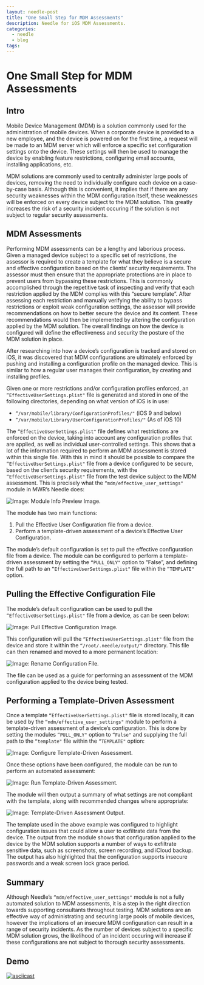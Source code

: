 ```yaml
---
layout: needle-post
title: "One Small Step for MDM Assessments"
description: Needle for iOS MDM Assessments.
categories:
  - needle
  - blog
tags:
---
```


# One Small Step for MDM Assessments

## Intro

Mobile Device Management (MDM) is a solution commonly used for the administration of mobile devices. When a corporate device is provided to a new employee, and the device is powered on for the first time, a request will be made to an MDM server which will enforce a specific set configuration settings onto the device. These settings will then be used to manage the device by enabling feature restrictions, configuring email accounts, installing applications, etc.

MDM solutions are commonly used to centrally administer large pools of devices, removing the need to individually configure each device on a case-by-case basis. Although this is convenient, it implies that if there are any security weaknesses within the MDM configuration itself, these weaknesses will be enforced on every device subject to the MDM solution. This greatly increases the risk of a security incident occuring if the solution is not subject to regular security assessments.

## MDM Assessments

Performing MDM assessments can be a lengthy and laborious process. Given a managed device subject to a specific set of restrictions, the assessor is required to create a template for what they believe is a secure and effective configuration based on the clients’ security requirements. The assessor must then ensure that the appropriate protections are in place to prevent users from bypassing these restrictions. This is commonly accomplished through the repetitive task of inspecting and verify that each restriction applied by the MDM complies with this “secure template”. After assessing each restriction and manually verifying the ability to bypass restrictions or exploit weak configuration settings, the assessor will provide recommendations on how to better secure the device and its content. These recommendations would then be implemented by altering the configuration applied by the MDM solution. The overall findings on how the device is configured will define the effectiveness and security the posture of the MDM solution in place. 

After researching into how a device’s configuration is tracked and stored on iOS, it was discovered that MDM configurations are ultimately enforced by pushing and installing a configuration profile on the managed device. This is similar to how a regular user manages their configuration, by creating and installing profiles.

Given one or more restrictions and/or configuration profiles enforced, an `“EffectiveUserSettings.plist"` file is generated and stored in one of the following directories, depending on what version of iOS is in use:

+ `“/var/mobile/library/ConfigurationProfiles/"` (iOS 9 and below)
+ `“/var/mobile/Library/UserConfigurationProfiles/"` (As of iOS 10)

The `“EffectiveUserSettings.plist"` file defines what restrictions are enforced on the device, taking into account any configuration profiles that are applied, as well as individual user-controlled settings. This shows that a lot of the information required to perform an MDM assessment is stored within this single file. With this in mind it should be possible to compare the `“EffectiveUserSettings.plist"` file from a device configured to be secure, based on the client’s security requirements, with the `“EffectiveUserSettings.plist"` file from the test device subject to the MDM assessment. This is precisely what the `“mdm/effective_user_settings"` module in MWR’s Needle does:

![Image: Module Info Preview Image.](http://mobiletools.mwrinfosecurity.com/assets/images/needle_mdm_module/Image_01.png "Module Info Preview.")

The module has two main functions:

1. Pull the Effective User Configuration file from a device.
2. Perform a template-driven assessment of a device’s Effective User Configuration.

The module’s default configuration is set to pull the effective configuration file from a device. The module can be configured to perform a template-driven assessment by setting the `“PULL_ONLY"` option to “False”, and defining the full path to an `“EffectiveUserSettings.plist"` file within the `“TEMPLATE"` option. 

## Pulling the Effective Configuration File

The module’s default configuration can be used to pull the `“EffectiveUserSettings.plist"` file from a device, as can be seen below: 

![Image: Pull Effective Configuration Image.](http://mobiletools.mwrinfosecurity.com/assets/images/needle_mdm_module/Image_02.png "Pull Effective Configuration.")

This configuration will pull the `“EffectiveUserSettings.plist"` file from the device and store it within the `“/root/.needle/output/"` directory. This file can then renamed and moved to a more permanent location:

![Image: Rename Configuration File.](http://mobiletools.mwrinfosecurity.com/assets/images/needle_mdm_module/Image_03.png "Rename Configuration File.")

The file can be used as a guide for performing an assessment of the MDM configuration applied to the device being tested.

## Performing a Template-Driven Assessment

Once a template `“EffectiveUserSettings.plist"` file is stored locally, it can be used by the `“mdm/effective_user_settings"` module to perform a template-driven assessment of a device’s configuration. This is done by setting the modules `“PULL_ONLY"` option to `“False"` and supplying the full path to the `“template"` file within the `“TEMPLATE"` option:

![Image: Configure Template-Driven Assessment.](http://mobiletools.mwrinfosecurity.com/assets/images/needle_mdm_module/Image_04.png "Configure Template-Driven Assessment.")

Once these options have been configured, the module can be run to perform an automated assessment:

![Image: Run Template-Driven Assessment.](http://mobiletools.mwrinfosecurity.com/assets/images/needle_mdm_module/Image_05.png "Run Template-Driven Assessment.")

The module will then output a summary of what settings are not compliant with the template, along with recommended changes where appropriate:

![Image: Template-Driven Assessment Output.](http://mobiletools.mwrinfosecurity.com/assets/images/needle_mdm_module/Image_06.png "Template-Driven Assessment Output.")

The template used in the above example was configured to highlight configuration issues that could allow a user to exfiltrate data from the device. The output from the module shows that configuration applied to the device by the MDM solution supports a number of ways to exfiltrate sensitive data, such as screenshots, screen recording, and iCloud backup. The output has also highlighted that the configuration supports insecure passwords and a weak screen lock grace period.

## Summary

Although Needle’s `“mdm/effective_user_settings"` module is not a fully automated solution to MDM assessments, it is a step in the right direction towards supporting consultants throughout testing. MDM solutions are an effective way of administrating and securing large pools of mobile devices, however the implications of an insecure MDM configuration can result in a range of security incidents. As the number of devices subject to a specific MDM solution grows, the likelihood of an incident occuring will increase if these configurations are not subject to thorough security assessments.

## Demo

[![asciicast](https://asciinema.org/a/4xafsfnd22qfiop87w68bsjfw.png)](https://asciinema.org/a/4xafsfnd22qfiop87w68bsjfw?theme=tango)